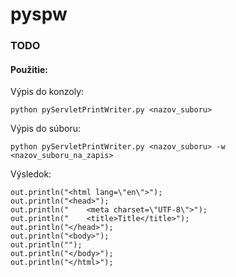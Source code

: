 # pyspw

### TODO

#### Použitie:
Výpis do konzoly:

```python pyServletPrintWriter.py <nazov_suboru>```

Výpis do súboru:

```python pyServletPrintWriter.py <nazov_suboru> -w <nazov_suboru_na_zapis>```

Výsledok:
```out.println("<!DOCTYPE html>");
out.println("<html lang=\"en\">");
out.println("<head>");
out.println("    <meta charset=\"UTF-8\">");
out.println("    <title>Title</title>");
out.println("</head>");
out.println("<body>");
out.println("");
out.println("</body>");
out.println("</html>");
```